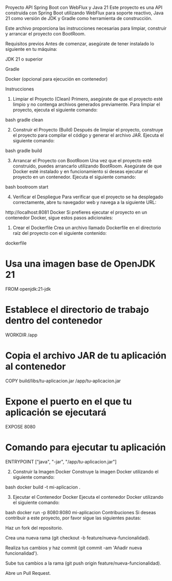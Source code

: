 Proyecto API Spring Boot con WebFlux y Java 21
Este proyecto es una API construida con Spring Boot utilizando WebFlux para soporte reactivo, Java 21 como versión de
JDK y Gradle como herramienta de construcción.

Este archivo proporciona las instrucciones necesarias para limpiar, construir y arrancar el proyecto con BootRoom.

Requisitos previos
Antes de comenzar, asegúrate de tener instalado lo siguiente en tu máquina:

JDK 21 o superior

Gradle

Docker (opcional para ejecución en contenedor)

Instrucciones

1. Limpiar el Proyecto (Clean)
   Primero, asegúrate de que el proyecto esté limpio y no contenga archivos generados previamente. Para limpiar el
   proyecto, ejecuta el siguiente comando:

bash
gradle clean

2. Construir el Proyecto (Build)
   Después de limpiar el proyecto, construye el proyecto para compilar el código y generar el archivo JAR. Ejecuta el
   siguiente comando:

bash
gradle build

3. Arrancar el Proyecto con BootRoom
   Una vez que el proyecto esté construido, puedes arrancarlo utilizando BootRoom. Asegúrate de que Docker esté
   instalado y en funcionamiento si deseas ejecutar el proyecto en un contenedor. Ejecuta el siguiente comando:

bash
bootroom start

4. Verificar el Despliegue
   Para verificar que el proyecto se ha desplegado correctamente, abre tu navegador web y navega a la siguiente URL:

http://localhost:8081
Docker
Si prefieres ejecutar el proyecto en un contenedor Docker, sigue estos pasos adicionales:

1. Crear el Dockerfile
   Crea un archivo llamado Dockerfile en el directorio raíz del proyecto con el siguiente contenido:

dockerfile

# Usa una imagen base de OpenJDK 21

FROM openjdk:21-jdk

# Establece el directorio de trabajo dentro del contenedor

WORKDIR /app

# Copia el archivo JAR de tu aplicación al contenedor

COPY build/libs/tu-aplicacion.jar /app/tu-aplicacion.jar

# Expone el puerto en el que tu aplicación se ejecutará

EXPOSE 8080

# Comando para ejecutar tu aplicación

ENTRYPOINT ["java", "-jar", "/app/tu-aplicacion.jar"]

2. Construir la Imagen Docker
   Construye la imagen Docker utilizando el siguiente comando:

bash
docker build -t mi-aplicacion .

3. Ejecutar el Contenedor Docker
   Ejecuta el contenedor Docker utilizando el siguiente comando:

bash
docker run -p 8080:8080 mi-aplicacion
Contribuciones
Si deseas contribuir a este proyecto, por favor sigue las siguientes pautas:

Haz un fork del repositorio.

Crea una nueva rama (git checkout -b feature/nueva-funcionalidad).

Realiza tus cambios y haz commit (git commit -am 'Añadir nueva funcionalidad').

Sube tus cambios a la rama (git push origin feature/nueva-funcionalidad).

Abre un Pull Request.